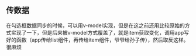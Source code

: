## 传数据
在勾选框数据同步的时候，可以用v-model实现，但是在这之前还用比较原始的方式实现了一下，但是后来被v-model方式覆盖了，就是item获取变化，调用app写好的函数（app传给list组件，再传给item组件，爷爷给孙子传），然后取反这样。很麻烦